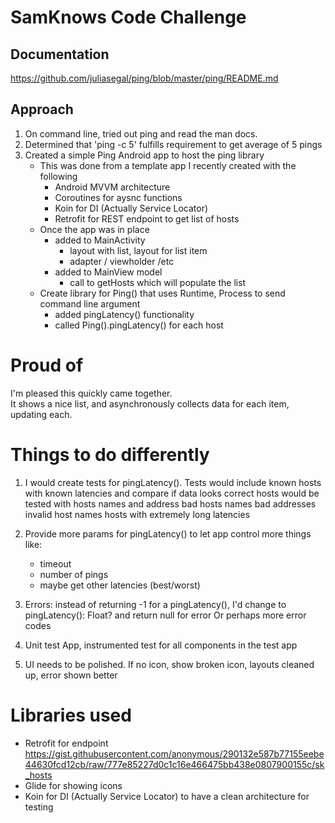 # SamKnows Code Challenge

## Documentation
https://github.com/juliasegal/ping/blob/master/ping/README.md

 
## Approach
1. On command line, tried out ping and read the man docs.
2. Determined that 'ping -c 5' fulfills requirement to get average of 5 pings
3. Created a simple Ping Android app to host the ping library
    - This was done from a template app I recently created with the following 
        - Android MVVM architecture
        - Coroutines for aysnc functions
        - Koin for DI (Actually Service Locator)
        - Retrofit for REST endpoint to get list of hosts
    - Once the app was in place
        - added to MainActivity 
            - layout with list, layout for list item
            - adapter / viewholder /etc
        - added to MainView model
            - call to getHosts which will populate the list
    - Create library for Ping() that uses Runtime, Process to send command line argument
        - added pingLatency() functionality
        - called  Ping().pingLatency() for each host
 

# Proud of

I'm pleased this quickly came together.  
It shows a nice list, and asynchronously collects data for each item, updating each. 


# Things to do differently

1.  I would create tests for pingLatency().
    Tests would 
        include known hosts with known latencies and compare if data looks correct
        hosts would be tested with hosts names and address
        bad hosts names
        bad addresses
        invalid host names
        hosts with extremely long latencies
        
2. Provide more params for  pingLatency() to let app control more things like:
    - timeout
    - number of pings
    - maybe get other latencies (best/worst)
    
3. Errors: instead of returning -1 for a pingLatency(), I'd change to pingLatency(): Float? and return null for error
        Or perhaps more error codes
        
4. Unit test App, instrumented test for all components in the test app

5. UI needs to be polished.  If no icon, show broken icon, layouts cleaned up, error shown better

# Libraries used
- Retrofit for endpoint https://gist.githubusercontent.com/anonymous/290132e587b77155eebe44630fcd12cb/raw/777e85227d0c1c16e466475bb438e0807900155c/sk_hosts
- Glide for showing icons
- Koin for DI (Actually Service Locator) to have a clean architecture for testing